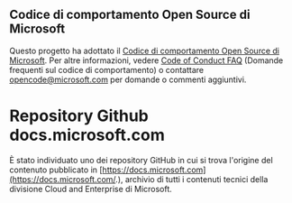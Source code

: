 ## <a name="microsoft-open-source-code-of-conduct"></a>Codice di comportamento Open Source di Microsoft

Questo progetto ha adottato il [Codice di comportamento Open Source di Microsoft](https://opensource.microsoft.com/codeofconduct/).
Per altre informazioni, vedere [Code of Conduct FAQ](https://opensource.microsoft.com/codeofconduct/faq/) (Domande frequenti sul codice di comportamento) o contattare [opencode@microsoft.com](mailto:opencode@microsoft.com) per domande o commenti aggiuntivi. 

# <a name="docsmicrosoftcom-github-repository"></a>Repository Github docs.microsoft.com

È stato individuato uno dei repository GitHub in cui si trova l'origine del contenuto pubblicato in [https://docs.microsoft.com](https://docs.microsoft.com/.), archivio di tutti i contenuti tecnici della divisione Cloud and Enterprise di Microsoft.
